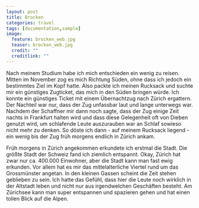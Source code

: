 ```yaml
---
layout: post
title: Brocken
categories: travel
tags: [documentation,sample]
image:
  feature: brocken_web.jpg
  teaser: brocken_web.jpg
  credit: ""
  creditlink: ""
---
```

Nach meinem Studium habe ich mich entschieden ein wenig zu reisen. Mitten im November zog es mich Richtung Süden, ohne dass ich jedoch ein bestimmtes Ziel im Kopf hatte. Also packte ich meinen Rucksack und suchte mir ein günstiges Zugticket, das mich in den Süden bringen würde. Ich konnte ein günstiges Ticket mit einem Übernachtzug nach Zürich ergattern. Der Nachteil war nur, dass der Zug unfassbar laut und lange unterwegs war. Nachdem der Schaffner mir dann noch sagte, dass der Zug einige Zeit nachts in Frankfurt halten wird und dass diese Gelegenheit oft von Dieben genutzt wird, um schlafende Leute auszurauben war an Schlaf sowieso nicht mehr zu denken. So döste ich dann - auf meinem Rucksack liegend - ein wenig bis der Zug früh morgens endlich in Zürich ankam.

Früh morgens in Zürich angekommen erkundete ich erstmal die Stadt. Die größte Stadt der Schweiz fand ich ziemlich entspannt. Okay, Zürich hat zwar nur ca. 400.000 Einwohner, aber die Stadt kann man fast ewig erkunden. Vor allem hat es mir das mittelalterliche Viertel rund um das Grossmünster angetan. In den kleinen Gassen scheint die Zeit stehen geblieben zu sein. Ich hatte das Gefühl, dass hier die Leute noch wirklich in der Altstadt leben und nicht nur aus irgendwelchen Geschäften besteht. Am Zürichsee kann man super entspannen und spazieren gehen und hat einen tollen Blick auf die Alpen.
